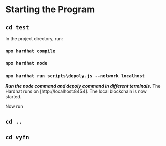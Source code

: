 # Starting the Program


## `cd test`

In the project directory, run:

### `npx hardhat compile`
### `npx hardhat node`
### `npx hardhat run scripts\depoly.js --network localhost`

***Run the node command and depoly command in different terminals.***
The Hardhat runs on [http://localhost:8454].
The local blockchain is now started.

Now run
## `cd ..`
## `cd vyfn`
